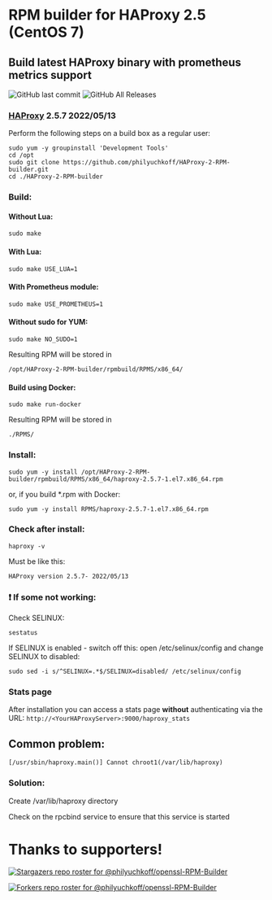 # RPM builder for HAProxy 2.5 (CentOS 7)
## Build latest HAProxy binary with prometheus metrics support

![GitHub last commit](https://img.shields.io/github/last-commit/philyuchkoff/HAProxy-2-RPM-builder?style=for-the-badge)
![GitHub All Releases](https://img.shields.io/github/downloads/philyuchkoff/HAProxy-2-RPM-builder/total?style=for-the-badge)


### [HAProxy](http://www.haproxy.org/) 2.5.7 2022/05/13

Perform the following steps on a build box as a regular user:


    sudo yum -y groupinstall 'Development Tools'
    cd /opt
    sudo git clone https://github.com/philyuchkoff/HAProxy-2-RPM-builder.git
    cd ./HAProxy-2-RPM-builder

### Build:

#### Without Lua:

    sudo make
    
#### With Lua:

    sudo make USE_LUA=1

#### With Prometheus module:

    sudo make USE_PROMETHEUS=1

#### Without sudo for YUM:

    sudo make NO_SUDO=1

Resulting RPM will be stored in 

    /opt/HAProxy-2-RPM-builder/rpmbuild/RPMS/x86_64/

#### Build using Docker:

    sudo make run-docker

Resulting RPM will be stored in 

    ./RPMS/


### Install:

    sudo yum -y install /opt/HAProxy-2-RPM-builder/rpmbuild/RPMS/x86_64/haproxy-2.5.7-1.el7.x86_64.rpm

or, if you build *.rpm with Docker:

    sudo yum -y install RPMS/haproxy-2.5.7-1.el7.x86_64.rpm 
    

### Check after install:

    haproxy -v

Must be like this:

    HAProxy version 2.5.7- 2022/05/13
    

### :exclamation: If some not working:

Check SELINUX:

    sestatus

If SELINUX is enabled  - switch off this: open /etc/selinux/config and change SELINUX to disabled:

    sudo sed -i s/^SELINUX=.*$/SELINUX=disabled/ /etc/selinux/config

### Stats page

After installation you can access a stats page **without** authenticating via the URL: `http://<YourHAProxyServer>:9000/haproxy_stats`



## Common problem:
    [/usr/sbin/haproxy.main()] Cannot chroot1(/var/lib/haproxy)  

### Solution:
Create /var/lib/haproxy directory

Check on the rpcbind service to ensure that this service is started 

# Thanks to supporters!
[![Stargazers repo roster for @philyuchkoff/openssl-RPM-Builder](https://reporoster.com/stars/philyuchkoff/openssl-RPM-Builder)](https://github.com/philyuchkoff/openssl-RPM-Builder/stargazers)

[![Forkers repo roster for @philyuchkoff/openssl-RPM-Builder](https://reporoster.com/forks/philyuchkoff/openssl-RPM-Builder)](https://github.com/philyuchkoff/openssl-RPM-Builder/network/members)
